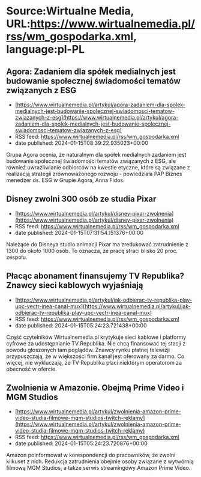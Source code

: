 # Source:Wirtualne Media, URL:https://www.wirtualnemedia.pl/rss/wm_gospodarka.xml, language:pl-PL

## Agora: Zadaniem dla spółek medialnych jest budowanie społecznej świadomości tematów związanych z ESG
 - [https://www.wirtualnemedia.pl/artykul/agora-zadaniem-dla-spolek-medialnych-jest-budowanie-spolecznej-swiadomosci-tematow-zwiazanych-z-esg](https://www.wirtualnemedia.pl/artykul/agora-zadaniem-dla-spolek-medialnych-jest-budowanie-spolecznej-swiadomosci-tematow-zwiazanych-z-esg)
 - RSS feed: https://www.wirtualnemedia.pl/rss/wm_gospodarka.xml
 - date published: 2024-01-15T08:39:22.935023+00:00

Grupa Agora ocenia, że naturalnym dla spółek medialnych zadaniem jest budowanie społecznej świadomości tematów związanych z ESG, ale również uwrażliwianie odbiorców na kwestie etyczne, które są związane z realizacją strategii zrównoważonego rozwoju - powiedziała PAP Biznes menedżer ds. ESG w Grupie Agora, Anna Fidos.

## Disney zwolni 300 osób ze studia Pixar
 - [https://www.wirtualnemedia.pl/artykul/disney-pixar-zwolnenia](https://www.wirtualnemedia.pl/artykul/disney-pixar-zwolnenia)
 - RSS feed: https://www.wirtualnemedia.pl/rss/wm_gospodarka.xml
 - date published: 2024-01-15T07:31:54.151376+00:00

Należące do Disneya studio animacji Pixar ma zredukować zatrudnienie z 1300 do około 1000 osób. To oznacza, że pracę straci blisko 20 proc. zespołu.

## Płacąc abonament finansujemy TV Republika? Znawcy sieci kablowych wyjaśniają
 - [https://www.wirtualnemedia.pl/artykul/jak-odbierac-tv-republika-play-upc-vectr-inea-canal-mux](https://www.wirtualnemedia.pl/artykul/jak-odbierac-tv-republika-play-upc-vectr-inea-canal-mux)
 - RSS feed: https://www.wirtualnemedia.pl/rss/wm_gospodarka.xml
 - date published: 2024-01-15T05:24:23.721438+00:00

Część czytelników Wirtualnemedia.pl krytykuje sieci kablowe i platformy cyfrowe za udostępnianie TV Republika. Nie chcą finansować tej stacji z powodu głoszonych tam poglądów. Znawcy rynku płatnej telewizji przypuszczają, że w większości firm kanał jest oferowany za darmo. Co więcej, nie wykluczają, że TV Republika płaci niektórym operatorom za obecność w ofercie.

## Zwolnienia w Amazonie. Obejmą Prime Video i MGM Studios
 - [https://www.wirtualnemedia.pl/artykul/zwolnienia-amazon-prime-video-studia-filmowe-mgm-studios-twitch-reklamy](https://www.wirtualnemedia.pl/artykul/zwolnienia-amazon-prime-video-studia-filmowe-mgm-studios-twitch-reklamy)
 - RSS feed: https://www.wirtualnemedia.pl/rss/wm_gospodarka.xml
 - date published: 2024-01-15T05:24:23.720876+00:00

Amazon poinformował w korespondencji do pracowników, że zwolni kilkuset z nich. Redukcja zatrudnienia obejmie osoby związane z wytwórnią filmową MGM Studios, a także serwis streamingowy Amazon Prime Video.


